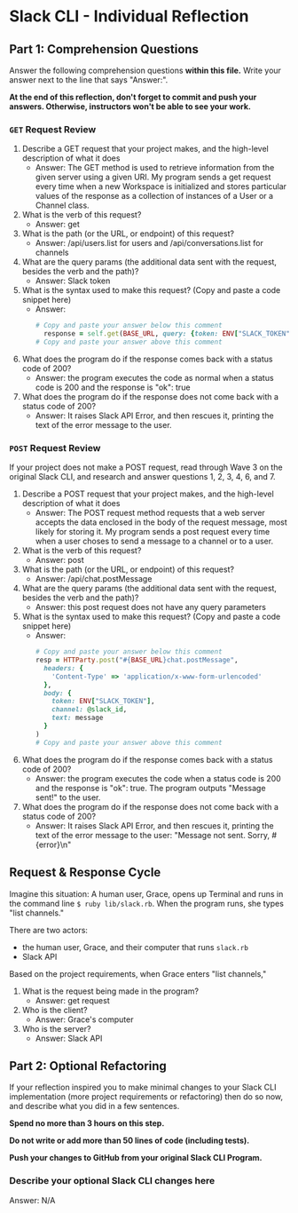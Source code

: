 # Slack CLI - Individual Reflection

## Part 1: Comprehension Questions

Answer the following comprehension questions **within this file.** Write your answer next to the line that says "Answer:".

**At the end of this reflection, don't forget to commit and push your answers. Otherwise, instructors won't be able to see your work.**

### `GET` Request Review

1. Describe a GET request that your project makes, and the high-level description of what it does
    - Answer: The GET method is used to retrieve information from the given server using a given URI. My program sends a get request every time when a new Workspace is initialized and stores particular values of the response as a collection of instances of a User or a Channel class. 
1. What is the verb of this request?
    - Answer: get
1. What is the path (or the URL, or endpoint) of this request?
    - Answer: /api/users.list for users and /api/conversations.list for channels
2. What are the query params (the additional data sent with the request, besides the verb and the path)?
    - Answer: Slack token
3. What is the syntax used to make this request? (Copy and paste a code snippet here)
    - Answer:
      ```ruby
      # Copy and paste your answer below this comment
        response = self.get(BASE_URL, query: {token: ENV["SLACK_TOKEN"]})
      # Copy and paste your answer above this comment
      ```
4. What does the program do if the response comes back with a status code of 200?
    - Answer: the program executes the code as normal when a status code is 200 and the response is "ok": true
5. What does the program do if the response does not come back with a status code of 200?
    - Answer: It raises Slack API Error, and then rescues it, printing the text of the error message to the user.

### `POST` Request Review

If your project does not make a POST request, read through Wave 3 on the original Slack CLI, and research and answer questions 1, 2, 3, 4, 6, and 7.

1. Describe a POST request that your project makes, and the high-level description of what it does
    - Answer: The POST request method requests that a web server accepts the data enclosed in the body of the request message, most likely for storing it. My program sends a post request every time when a user choses to send a message to a channel or to a user.
1. What is the verb of this request?
    - Answer: post
1. What is the path (or the URL, or endpoint) of this request?
    - Answer: /api/chat.postMessage
2. What are the query params (the additional data sent with the request, besides the verb and the path)?
    - Answer: this post request does not have any query parameters
3. What is the syntax used to make this request? (Copy and paste a code snippet here)
    - Answer:
      ```ruby
      # Copy and paste your answer below this comment
      resp = HTTParty.post("#{BASE_URL}chat.postMessage",
        headers: {
          'Content-Type' => 'application/x-www-form-urlencoded'
        },
        body: {
          token: ENV["SLACK_TOKEN"],
          channel: @slack_id,
          text: message
        }
      )
      # Copy and paste your answer above this comment
      ```
4. What does the program do if the response comes back with a status code of 200?
    - Answer: the program executes the code when a status code is 200 and the response is "ok": true. The program outputs "Message sent!" to the user.
5. What does the program do if the response does not come back with a status code of 200?
    - Answer: It raises Slack API Error, and then rescues it, printing the text of the error message to the user: "Message not sent. Sorry, #{error}\n"

## Request & Response Cycle

Imagine this situation: A human user, Grace, opens up Terminal and runs in the command line `$ ruby lib/slack.rb`. When the program runs, she types "list channels."

There are two actors:
  - the human user, Grace, and their computer that runs `slack.rb`
  - Slack API

Based on the project requirements, when Grace enters "list channels,"
1. What is the request being made in the program?
    - Answer: get request
1. Who is the client?
    - Answer: Grace's computer
1. Who is the server?
    - Answer: Slack API

## Part 2: Optional Refactoring

If your reflection inspired you to make minimal changes to your Slack CLI implementation (more project requirements or refactoring) then do so now, and describe what you did in a few sentences.

**Spend no more than 3 hours on this step.**

**Do not write or add more than 50 lines of code (including tests).**

**Push your changes to GitHub from your original Slack CLI Program.**

### Describe your optional Slack CLI changes here

Answer: N/A
